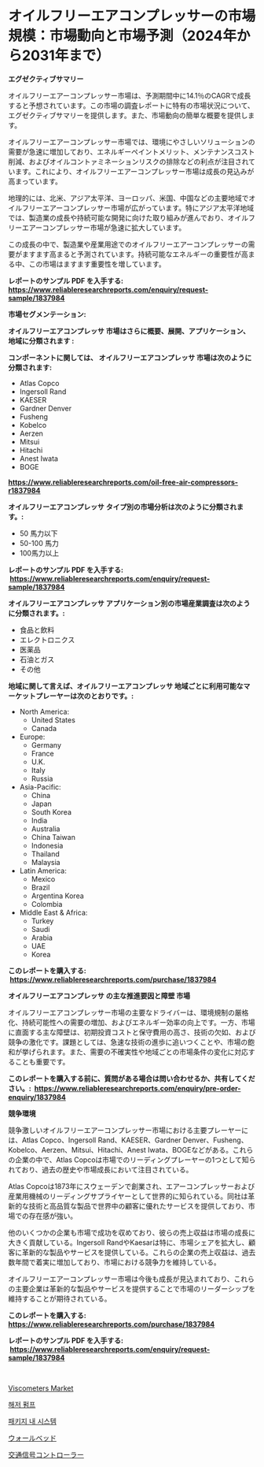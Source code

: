 <p><h1>オイルフリーエアコンプレッサーの市場規模：市場動向と市場予測（2024年から2031年まで）</h1></p><p><strong>エグゼクティブサマリー</strong></p>
<p><p>オイルフリーエアーコンプレッサー市場は、予測期間中に14.1％のCAGRで成長すると予想されています。この市場の調査レポートに特有の市場状況について、エグゼクティブサマリーを提供します。また、市場動向の簡単な概要を提供します。</p><p>オイルフリーエアーコンプレッサー市場では、環境にやさしいソリューションの需要が急速に増加しており、エネルギーペイントメリット、メンテナンスコスト削減、およびオイルコントァミネーションリスクの排除などの利点が注目されています。これにより、オイルフリーエアーコンプレッサー市場は成長の見込みが高まっています。</p><p>地理的には、北米、アジア太平洋、ヨーロッパ、米国、中国などの主要地域でオイルフリーエアーコンプレッサー市場が広がっています。特にアジア太平洋地域では、製造業の成長や持続可能な開発に向けた取り組みが進んでおり、オイルフリーエアーコンプレッサー市場が急速に拡大しています。</p><p>この成長の中で、製造業や産業用途でのオイルフリーエアーコンプレッサーの需要がますます高まると予測されています。持続可能なエネルギーの重要性が高まる中、この市場はますます重要性を増しています。</p></p>
<p><strong>レポートのサンプル PDF を入手する: <a href="https://www.reliableresearchreports.com/enquiry/request-sample/1837984">https://www.reliableresearchreports.com/enquiry/request-sample/1837984</a></strong></p>
<p><strong>市場セグメンテーション:</strong></p>
<p><strong> オイルフリーエアコンプレッサ 市場はさらに概要、展開、アプリケーション、地域に分類されます :</strong></p>
<p><strong>コンポーネントに関しては、 オイルフリーエアコンプレッサ 市場は次のように分類されます: &nbsp;</strong></p>
<p><ul><li>Atlas Copco</li><li>Ingersoll Rand</li><li>KAESER</li><li>Gardner Denver</li><li>Fusheng</li><li>Kobelco</li><li>Aerzen</li><li>Mitsui</li><li>Hitachi</li><li>Anest Iwata</li><li>BOGE</li></ul></p>
<p><strong><a href="https://www.reliableresearchreports.com/oil-free-air-compressors-r1837984">https://www.reliableresearchreports.com/oil-free-air-compressors-r1837984</a></strong></p>
<p><strong> オイルフリーエアコンプレッサ タイプ別の市場分析は次のように分類されます。:</strong></p>
<p><ul><li>50 馬力以下</li><li>50-100 馬力</li><li>100馬力以上</li></ul></p>
<p><strong>レポートのサンプル PDF を入手する: &nbsp;<a href="https://www.reliableresearchreports.com/enquiry/request-sample/1837984">https://www.reliableresearchreports.com/enquiry/request-sample/1837984</a></strong></p>
<p><strong> オイルフリーエアコンプレッサ アプリケーション別の市場産業調査は次のように分類されます。:</strong></p>
<p><ul><li>食品と飲料</li><li>エレクトロニクス</li><li>医薬品</li><li>石油とガス</li><li>その他</li></ul></p>
<p><strong>地域に関して言えば、オイルフリーエアコンプレッサ 地域ごとに利用可能なマーケットプレーヤーは次のとおりです。:</strong></p>
<p><ul>
    <li>
        North America:
        <ul>
            <li>United States</li>
            <li>Canada</li>
        </ul>
    </li>
    <li>
        Europe:
        <ul>
            <li>Germany</li>
            <li>France</li>
            <li>U.K.</li>
            <li>Italy</li>
            <li>Russia</li>
        </ul>
    </li>
    <li>
        Asia-Pacific:
        <ul>
            <li>China</li>
            <li>Japan</li>
            <li>South Korea</li>
            <li>India</li>
            <li>Australia</li>
            <li>China Taiwan</li>
            <li>Indonesia</li>
            <li>Thailand</li>
            <li>Malaysia</li>
        </ul>
    </li>
    <li>
        Latin America:
        <ul>
            <li>Mexico</li>
            <li>Brazil</li>
            <li>Argentina Korea</li>
            <li>Colombia</li>
        </ul>
    </li>
    <li>
        Middle East & Africa:
        <ul>
            <li>Turkey</li>
            <li>Saudi</li>
            <li>Arabia</li>
            <li>UAE</li>
            <li>Korea</li>
        </ul>
    </li>
    </ul></p>
<p><strong>このレポートを購入する: &nbsp;<a href="https://www.reliableresearchreports.com/purchase/1837984">https://www.reliableresearchreports.com/purchase/1837984</a></strong></p>
<p><strong>オイルフリーエアコンプレッサ の主な推進要因と障壁 市場</strong></p>
<p><p>オイルフリーエアコンプレッサー市場の主要なドライバーは、環境規制の厳格化、持続可能性への需要の増加、およびエネルギー効率の向上です。一方、市場に直面する主な障壁は、初期投資コストと保守費用の高さ、技術の欠如、および競争の激化です。課題としては、急速な技術の進歩に追いつくことや、市場の飽和が挙げられます。また、需要の不確実性や地域ごとの市場条件の変化に対応することも重要です。</p></p>
<p><strong>このレポートを購入する前に、質問がある場合は問い合わせるか、共有してください。:&nbsp; <a href="https://www.reliableresearchreports.com/enquiry/pre-order-enquiry/1837984">https://www.reliableresearchreports.com/enquiry/pre-order-enquiry/1837984</a></strong></p>
<p><strong>競争環境</strong></p>
<p><p>競争激しいオイルフリーエアーコンプレッサー市場における主要プレーヤーには、Atlas Copco、Ingersoll Rand、KAESER、Gardner Denver、Fusheng、Kobelco、Aerzen、Mitsui、Hitachi、Anest Iwata、BOGEなどがある。これらの企業の中で、Atlas Copcoは市場でのリーディングプレーヤーの1つとして知られており、過去の歴史や市場成長において注目されている。</p><p>Atlas Copcoは1873年にスウェーデンで創業され、エアーコンプレッサーおよび産業用機械のリーディングサプライヤーとして世界的に知られている。同社は革新的な技術と高品質な製品で世界中の顧客に優れたサービスを提供しており、市場での存在感が強い。</p><p>他のいくつかの企業も市場で成功を収めており、彼らの売上収益は市場の成長に大きく貢献している。Ingersoll RandやKaesarは特に、市場シェアを拡大し、顧客に革新的な製品やサービスを提供している。これらの企業の売上収益は、過去数年間で着実に増加しており、市場における競争力を維持している。</p><p>オイルフリーエアーコンプレッサー市場は今後も成長が見込まれており、これらの主要企業は革新的な製品やサービスを提供することで市場のリーダーシップを維持することが期待されている。</p></p>
<p><strong>このレポートを購入する: &nbsp; <a href="https://www.reliableresearchreports.com/purchase/1837984">https://www.reliableresearchreports.com/purchase/1837984</a></strong></p>
<p><strong>レポートのサンプル PDF を入手する: &nbsp;<a href="https://www.reliableresearchreports.com/enquiry/request-sample/1837984">https://www.reliableresearchreports.com/enquiry/request-sample/1837984</a></strong><strong></strong></p>
<p>&nbsp;</p>
<p><p><a href="https://github.com/Angelnienowdseej3e45z3p8c/Market-Research-Report-List-2/blob/main/viscometers-market.md">Viscometers Market</a></p><p><a href="https://medium.com/@codinchelcea2022/%EC%88%98%EC%A4%91-%ED%8E%8C%ED%94%84-%EC%8B%9C%EC%9E%A5-%EB%82%B4%EA%B7%9C-%EC%8B%9C%EC%9E%A5-%EB%8F%99%ED%96%A5-%EC%84%B1%EC%9E%A5-2024%EB%85%84%EB%B6%80%ED%84%B0-2031%EB%85%84%EA%B9%8C%EC%A7%80-%EC%98%88%EC%B8%A1%EB%90%9C-%EA%B2%83-851efb8abb35">해저 펌프</a></p><p><a href="https://medium.com/@fabiancobuc20222022/%EC%8B%9C%EC%8A%A4%ED%85%9C-%EC%9D%B8-%ED%8C%A8%ED%82%A4%EC%A7%80-%EC%8B%9C%EC%9E%A5%EC%9D%80-%EC%8B%9C%EC%9E%A5-%EC%A0%90%EC%9C%A0%EC%9C%A8-%EC%8B%9C%EC%9E%A5-%EB%8F%99%ED%96%A5-%EB%B0%8F-%EC%8B%9C%EC%9E%A5-%EC%84%B1%EC%9E%A5%EC%97%90-%EB%8C%80%ED%95%9C-%EC%A0%95%EB%B3%B4%EB%A5%BC-%EC%A0%9C%EA%B3%B5%ED%95%A9%EB%8B%88%EB%8B%A4-cdc19d1147bd">패키지 내 시스템</a></p><p><a href="https://medium.com/@redsalmon1949/%E3%82%A6%E3%82%A9%E3%83%BC%E3%83%AB%E3%83%99%E3%83%83%E3%83%89%E5%B8%82%E5%A0%B4%E3%81%AE%E5%B8%82%E5%A0%B4%E8%AA%BF%E6%9F%BB%E3%83%AC%E3%83%9D%E3%83%BC%E3%83%88-%E3%81%9D%E3%81%AE%E6%AD%B4%E5%8F%B2%E3%81%A82024%E5%B9%B4%E3%81%8B%E3%82%892031%E5%B9%B4%E3%81%BE%E3%81%A7%E3%81%AE%E4%BA%88%E6%B8%AC-21b0770d6602">ウォールベッド</a></p><p><a href="https://medium.com/@jonathanailey6577467/%E4%BA%A4%E9%80%9A%E4%BF%A1%E5%8F%B7%E3%82%B3%E3%83%B3%E3%83%88%E3%83%AD%E3%83%BC%E3%83%A9%E3%83%BC%E5%B8%82%E5%A0%B4-2031%E5%B9%B4%E3%81%BE%E3%81%A7%E3%81%AE%E3%83%88%E3%83%AC%E3%83%B3%E3%83%89-%E4%BA%88%E6%B8%AC-%E7%AB%B6%E4%BA%89%E5%88%86%E6%9E%90-5e466cc9857a">交通信号コントローラー</a></p></p>